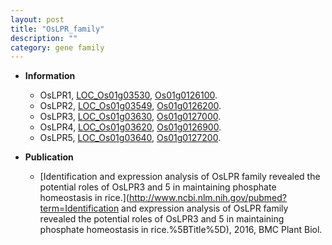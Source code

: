 ```yaml
---
layout: post
title: "OsLPR_family"
description: ""
category: gene family
---
```


* **Information**  
    + OsLPR1, [LOC_Os01g03530](http://rice.uga.edu/cgi-bin/ORF_infopage.cgi?orf=LOC_Os01g03530), [Os01g0126100](https://rapdb.dna.affrc.go.jp/locus/?name=Os01g0126100).
    + OsLPR2, [LOC_Os01g03549](http://rice.uga.edu/cgi-bin/ORF_infopage.cgi?orf=LOC_Os01g03549), [Os01g0126200](https://rapdb.dna.affrc.go.jp/locus/?name=Os01g0126200).
    + OsLPR3, [LOC_Os01g03630](http://rice.uga.edu/cgi-bin/ORF_infopage.cgi?orf=LOC_Os01g03630), [Os01g0127000](https://rapdb.dna.affrc.go.jp/locus/?name=Os01g0127000).
    + OsLPR4, [LOC_Os01g03620](http://rice.uga.edu/cgi-bin/ORF_infopage.cgi?orf=LOC_Os01g03620), [Os01g0126900](https://rapdb.dna.affrc.go.jp/locus/?name=Os01g0126900).
    + OsLPR5, [LOC_Os01g03640](http://rice.uga.edu/cgi-bin/ORF_infopage.cgi?orf=LOC_Os01g03640), [Os01g0127200](https://rapdb.dna.affrc.go.jp/locus/?name=Os01g0127200).

* **Publication**  
    + [Identification and expression analysis of OsLPR family revealed the potential roles of OsLPR3 and 5 in maintaining phosphate homeostasis in rice.](http://www.ncbi.nlm.nih.gov/pubmed?term=Identification and expression analysis of OsLPR family revealed the potential roles of OsLPR3 and 5 in maintaining phosphate homeostasis in rice.%5BTitle%5D), 2016, BMC Plant Biol.


